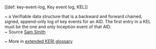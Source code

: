 [[def: key-event-log, Key event log, KEL]]

~ a Verifiable data structure that is a backward and forward chained, signed, append-only log of key events for an AID. The first entry in a KEL must be the one and only Inception event of that AID.  
~ Source [Sam Smith](https://github.com/WebOfTrust/ietf-keri/blob/main/draft-ssmith-keri.md#basic-terminology)

~ More in <a href="https://weboftrust.github.io/WOT-terms/docs/glossary/key-event-log">extended KERI glossary</a>
